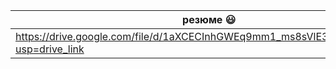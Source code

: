 | резюме 😃 |
| ---------- |
| https://drive.google.com/file/d/1aXCECInhGWEq9mm1_ms8sVlE3JnnQXEg/view?usp=drive_link |
